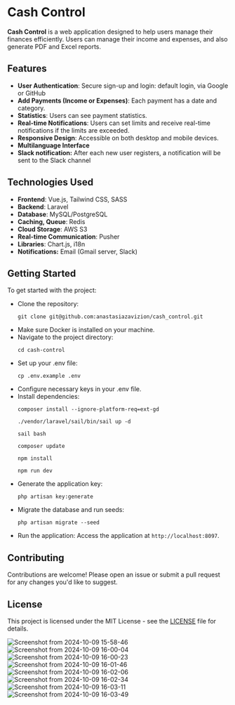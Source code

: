 <h1>Cash Control</h1>

<p><strong>Cash Control</strong> is a web application designed to help users manage their finances efficiently. Users can manage their income and expenses, and also generate PDF and Excel reports.</p>

<h2>Features</h2>
<ul>
    <li><strong>User Authentication</strong>: Secure sign-up and login: default login, via Google or GitHub</li>
    <li><strong>Add Payments (Income or Expenses)</strong>: Each payment has a date and category.</li>
    <li><strong>Statistics</strong>: Users can see payment statistics.</li>
    <li><strong>Real-time Notifications</strong>: Users can set limits and receive real-time notifications if the limits are exceeded.</li>
    <li><strong>Responsive Design</strong>: Accessible on both desktop and mobile devices.</li>
    <li><strong>Multilanguage Interface</strong></li>
    <li><strong>Slack notification:</strong> After each new user registers, a notification will be sent to the Slack channel</li>
</ul>

<h2>Technologies Used</h2>
<ul>
    <li><strong>Frontend</strong>: Vue.js, Tailwind CSS, SASS</li>
    <li><strong>Backend</strong>: Laravel</li>
    <li><strong>Database</strong>: MySQL/PostgreSQL</li>
    <li><strong>Caching, Queue</strong>: Redis</li>
    <li><strong>Cloud Storage</strong>: AWS S3</li>
    <li><strong>Real-time Communication</strong>: Pusher</li>
    <li><strong>Libraries</strong>: Chart.js, i18n</li>
    <li><strong>Notifications:</strong> Email (Gmail server, Slack)</li>
</ul>

<h2>Getting Started</h2>
<p>To get started with the project:</p>
<ul>
    <li>Clone the repository:
        <pre><code>git clone git@github.com:anastasiazavizion/cash_control.git</code></pre>
    </li>
    <li>Make sure Docker is installed on your machine.</li>
    <li>Navigate to the project directory:
        <pre><code>cd cash-control</code></pre>
    </li>
    <li>Set up your .env file:
        <pre><code>cp .env.example .env</code></pre>
    </li>
    <li>Configure necessary keys in your .env file.</li>
    <li>Install dependencies:
        <pre><code>composer install --ignore-platform-req=ext-gd</code></pre>
        <pre><code>./vendor/laravel/sail/bin/sail up -d</code></pre>
        <pre><code>sail bash</code></pre>
        <pre><code>composer update</code></pre>
        <pre><code>npm install</code></pre>
        <pre><code>npm run dev</code></pre>
    </li>
    <li>Generate the application key:
        <pre><code>php artisan key:generate</code></pre>
    </li>
    <li>Migrate the database and run seeds:
        <pre><code>php artisan migrate --seed</code></pre>
    </li>
    <li>Run the application:
        Access the application at <code>http://localhost:8097</code>.</li>
</ul>

<h2>Contributing</h2>
<p>Contributions are welcome! Please open an issue or submit a pull request for any changes you'd like to suggest.</p>

<h2>License</h2>
<p>This project is licensed under the MIT License - see the <a href="LICENSE">LICENSE</a> file for details.</p>


![Screenshot from 2024-10-09 15-58-46](https://github.com/user-attachments/assets/5af87853-5b79-44e8-af1e-e1ce5c037134)
![Screenshot from 2024-10-09 16-00-04](https://github.com/user-attachments/assets/7a79622a-2f5f-4ac7-af00-b5fb48349e82)
![Screenshot from 2024-10-09 16-00-23](https://github.com/user-attachments/assets/2eddc4a7-06c1-4cb9-bf3a-15e462cdbbd4)
![Screenshot from 2024-10-09 16-01-46](https://github.com/user-attachments/assets/2cae000a-840c-4dba-b088-6880e780ee0f)
![Screenshot from 2024-10-09 16-02-06](https://github.com/user-attachments/assets/d9d5f003-d28e-47bb-b706-d8a0439c4fac)
![Screenshot from 2024-10-09 16-02-34](https://github.com/user-attachments/assets/d1fce50e-db9d-47d0-8a74-acd91e95077e)
![Screenshot from 2024-10-09 16-03-11](https://github.com/user-attachments/assets/487ea333-e4ff-46a4-bae9-ac5728b07619)
![Screenshot from 2024-10-09 16-03-49](https://github.com/user-attachments/assets/25629621-07eb-44e9-b6cb-206b4e6ae84b)


